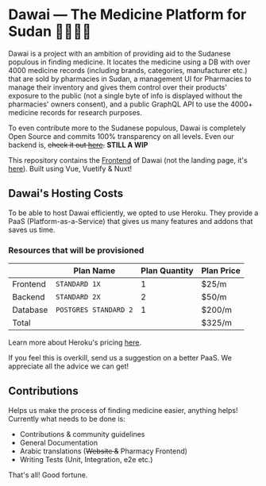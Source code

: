 # Dawai — The Medicine Platform for Sudan 💊🇸🇩✨

Dawai is a project with an ambition of providing aid to the Sudanese populous in finding medicine. It locates the medicine using a DB with over 4000 medicine records (including brands, categories, manufacturer etc.) that are sold by pharmacies in Sudan, a management UI for Pharmacies to manage their inventory and gives them control over their products' exposure to the public (not a single byte of info is displayed without the pharmacies' owners consent), and a public GraphQL API to use the 4000+ medicine records for research purposes.

To even contribute more to the Sudanese populous, Dawai is completely Open Source and commits 100% transparency on all levels. Even our backend is, ~~check it out [here](https://www.github.com/phr3nzy/dawai-backend).~~ __STILL A WIP__

This repository contains the [Frontend](https://dawai-ph.herokuapp.com/) of Dawai (not the landing page, it's [here](https://www.github.com/phr3nzy/dawai-landing)). Built using Vue, Vuetify & Nuxt!

## Dawai's Hosting Costs

To be able to host Dawai efficiently, we opted to use Heroku. They provide a PaaS (Platform-as-a-Service) that gives us many features and addons that saves us time.

### Resources that will be provisioned

|          | Plan Name             | Plan Quantity | Plan Price |
|----------|-----------------------|---------------|------------|
| Frontend | `STANDARD 1X`         |       1       |    $25/m   |
| Backend  | `STANDARD 2X`         |       2       |    $50/m   |
| Database | `POSTGRES STANDARD 2` |       1       |   $200/m   |
| Total    |                       |               |   $325/m   |


Learn more about Heroku's pricing [here](https://www.heroku.com/pricing).

If you feel this is overkill, send us a suggestion on a better PaaS. We appreciate all the advice we can get!

## Contributions

Helps us make the process of finding medicine easier, anything helps! Currently what needs to be done is:

- Contributions & community guidelines
- General Documentation
- Arabic translations (~~Website &~~ Pharmacy Frontend)
- Writing Tests (Unit, Integration, e2e etc.)

That's all! Good fortune.
